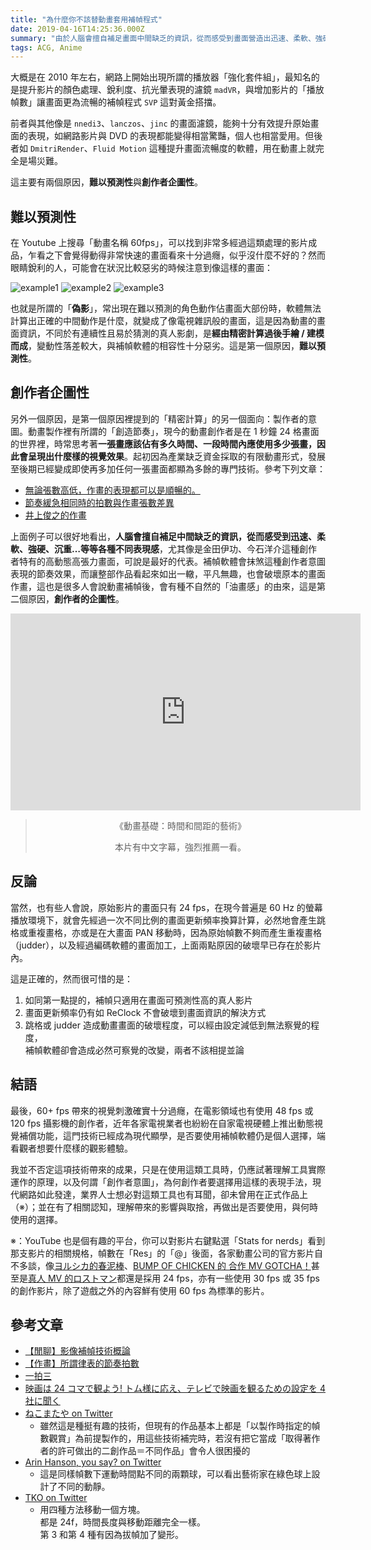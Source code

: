 ```yaml
---
title: "為什麼你不該替動畫套用補幀程式"
date: 2019-04-16T14:25:36.000Z
summary: "由於人腦會擅自補足畫面中間缺乏的資訊，從而感受到畫面營造出迅速、柔軟、強硬、沉重…等等各種不同表現感。補幀軟體會抹煞這種創作者意圖表現的畫面節奏效果，而讓整部作品看起來如出一轍，平凡無趣，也會破壞原本的畫面作畫。"
tags: ACG, Anime
---
```


大概是在 2010 年左右，網路上開始出現所謂的播放器「強化套件組」，最知名的是提升影片的顏色處理、銳利度、抗光暈表現的濾鏡 `madVR`，與增加影片的「播放幀數」讓畫面更為流暢的補幀程式 `SVP` 這對黃金搭擋。

前者與其他像是 `nnedi3`、`lanczos`、`jinc` 的畫面濾鏡，能夠十分有效提升原始畫面的表現，如網路影片與 DVD 的表現都能變得相當驚豔，個人也相當愛用。但後者如 `DmitriRender`、`Fluid Motion` 這種提升畫面流暢度的軟體，用在動畫上就完全是場災難。

這主要有兩個原因，**難以預測性**與**創作者企圖性**。

## 難以預測性

在 Youtube 上搜尋「動畫名稱 60fps」，可以找到非常多經過這類處理的影片成品，乍看之下會覺得動得非常快速的畫面看來十分過癮，似乎沒什麼不好的？然而眼睛銳利的人，可能會在狀況比較惡劣的時候注意到像這樣的畫面：

![example1](https://i.imgur.com/W0fnu0Nl.jpg)
![example2](https://www.svp-team.com/w/images/c/c2/Anime-1.jpg)
![example3](https://user-images.githubusercontent.com/2360542/37360739-0f78cdf4-272c-11e8-9573-a71be7f8072c.jpg)

也就是所謂的「**偽影**」，常出現在難以預測的角色動作佔畫面大部份時，軟體無法計算出正確的中間動作是什麼，就變成了像電視雜訊般的畫面，這是因為動畫的畫面資訊，不同於有連續性且易於猜測的真人影劇，是**經由精密計算過後手繪 / 建模而成**，變動性落差較大，與補幀軟體的相容性十分惡劣。這是第一個原因，**難以預測性**。

## 創作者企圖性

另外一個原因，是第一個原因裡提到的「精密計算」的另一個面向：製作者的意圖。動畫製作裡有所謂的「創造節奏」，現今的動畫創作者是在 1 秒鐘 24 格畫面的世界裡，時常思考著**一張畫應該佔有多久時間、一段時間內應使用多少張畫，因此會呈現出什麼樣的視覺效果**。起初因為產業缺乏資金採取的有限動畫形式，發展至後期已經變成即使再多加任何一張畫面都顯為多餘的專門技術。參考下列文章：

- [無論張數高低，作畫的表現都可以是順暢的。](https://www.facebook.com/ffyak/videos/10213691170093583/)
- [節奏緩急相同時的拍數與作畫張數差異](https://www.facebook.com/ffyak/videos/10213699186933999/)
- [井上俊之的作畫](https://www.facebook.com/ffyak/posts/10213742312972123)

上面例子可以很好地看出，**人腦會擅自補足中間缺乏的資訊，從而感受到迅速、柔軟、強硬、沉重…等等各種不同表現感**，尤其像是金田伊功、今石洋介這種創作者特有的高動態高張力畫面，可說是最好的代表。補幀軟體會抹煞這種創作者意圖表現的節奏效果，而讓整部作品看起來如出一轍，平凡無趣，也會破壞原本的畫面作畫，這也是很多人會說動畫補幀後，會有種不自然的「油畫感」的由來，這是第二個原因，**創作者的企圖性**。

<iframe width="560" height="315" title="Animation basics: The art of timing and spacing - TED-Ed" src="https://www.youtube.com/embed/KRVhtMxQWRs" frameborder="0" allow="accelerometer; autoplay; clipboard-write; encrypted-media; gyroscope; picture-in-picture" allowfullscreen></iframe>

> <p style="text-align: center;">《動畫基礎：時間和間距的藝術》</p>
> <p style="text-align: center;">本片有中文字幕，強烈推薦一看。</p>

## 反論

當然，也有些人會說，原始影片的畫面只有 24 fps，在現今普遍是 60 Hz 的螢幕播放環境下，就會先經過一次不同比例的畫面更新頻率換算計算，必然地會產生跳格或重複畫格，亦或是在大畫面 PAN 移動時，因為原始幀數不夠而產生重複畫格（judder），以及經過編碼軟體的畫面加工，上面兩點原因的破壞早已存在於影片內。

這是正確的，然而很可惜的是：

1. 如同第一點提的，補幀只適用在畫面可預測性高的真人影片
2. 畫面更新頻率仍有如 ReClock 不會破壞到畫面資訊的解決方式
3. 跳格或 judder 造成動畫畫面的破壞程度，可以經由設定減低到無法察覺的程度，
   <br>補幀軟體卻會造成必然可察覺的改變，兩者不該相提並論

## 結語

最後，60+ fps 帶來的視覺刺激確實十分過癮，在電影領域也有使用 48 fps 或 120 fps 攝影機的創作者，近年各家電視業者也紛紛在自家電視硬體上推出動態視覺補償功能，這門技術已經成為現代顯學，是否要使用補幀軟體仍是個人選擇，端看觀者想要什麼樣的觀影體驗。

我並不否定這項技術帶來的成果，只是在使用這類工具時，仍應試著理解工具實際運作的原理，以及何謂「創作者意圖」，為何創作者要選擇用這樣的表現手法，現代網路如此發達，業界人士想必對這類工具也有耳聞，卻未曾用在正式作品上（※）；並在有了相關認知，理解帶來的影響與取捨，再做出是否要使用，與何時使用的選擇。

※：YouTube 也是個有趣的平台，你可以對影片右鍵點選「Stats for nerds」看到那支影片的相關規格，幀數在「Res」的「@」後面，各家動畫公司的官方影片自不多談，像[ヨルシカ的春泥棒](https://www.youtube.com/watch?v=Sw1Flgub9s8)、[BUMP OF CHICKEN 的 合作 MV GOTCHA！](https://www.youtube.com/watch?v=BoZ0Zwab6Oc)甚至是[真人 MV 的ロストマン](https://www.youtube.com/watch?v=z-DvnM298yw)都還是採用 24 fps，亦有一些使用 30 fps 或 35 fps 的創作影片，除了遊戲之外的內容鮮有使用 60 fps 為標準的影片。

## 參考文章

- [【閒聊】影像補幀技術概論](https://forum.gamer.com.tw/Co.php?bsn=60030&sn=1978036)
- [【作畫】所謂律表的節奏拍數](https://forum.gamer.com.tw/Co.php?bsn=60143&sn=132698)
- [一拍三](https://baike.baidu.com/item/%E4%B8%80%E6%8B%8D%E4%B8%89)
- [映画は 24 コマで観よう! トム様に応え、テレビで映画を観るための設定を 4 社に聞く](https://av.watch.impress.co.jp/docs/topic/1164146.html)
- [ねこまたや on Twitter](https://twitter.com/info_nekomataya/status/1219618627923501056)
  - 雖然這是種挺有趣的技術，但現有的作品基本上都是「以製作時指定的幀數觀賞」為前提製作的，用這些技術補完時，若沒有把它當成「取得著作者的許可做出的二創作品＝不同作品」會令人很困擾的
- [Arin Hanson, you say? on Twitter](https://twitter.com/egoraptor/status/1123080649475121152)
  - 這是同樣幀數下運動時間點不同的兩顆球，可以看出藝術家在綠色球上設計了不同的動靜。
- [TKO on Twitter](https://twitter.com/SzTko/status/1123815112480108544)
  - 用四種方法移動一個方塊。<br />
    都是 24f，時間長度與移動距離完全一樣。<br />
    第 3 和第 4 種有因為拔幀加了變形。
